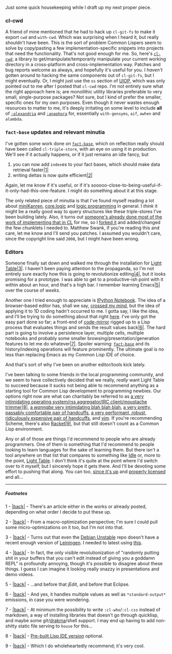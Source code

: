 Just some quick housekeeping while I draft up my next proper piece.

### <a name="clcwd" href="#clcwd"></a>cl-cwd

A friend of mine mentioned that he had to hack up `cl-git-fs` to make it export `cwd` and `with-cwd`. Which was surprising when I heard it, but really shouldn't have been. This is the sort of problem Common Lispers seem to solve by copy/pasting a few implementation-specific snippets into projects that need the functionality. That's not good enough for me. So, here's [`cl-cwd`](https://github.com/Inaimathi/cl-cwd); a library to get/manipulate/temporarily manipulate your current working directory in a cross-platform and cross-implementation way. Patches and bug reports welcome as always, and hopefully it's useful for you. I *haven't* gotten around to hacking the same components out of `cl-git-fs`, but I might eventually. Or, I might just use the `os` section of [UIOP](http://quickdocs.org/uiop/), which was only pointed out to me after I posted that `cl-cwd` repo. I'm not entirely sure what the right approach here is; are monolithic utility libraries preferable to very small, single-purpose packages? Not sure, but I kind of prefer the smaller, specific ones for my own purposes. Even though it never wastes enough resources to matter to me, it's deeply irritating on some level to include **all** of [`:alexandria`](http://www.cliki.net/Alexandria) and [`:anaphora`](http://www.cliki.net/Anaphora) for, essentially `with-gensyms`, `aif`, `awhen` and `alambda`.

### <a name="factbase-updates-and-relevant-minutia" href="#factbase-updates-and-relevant-minutia"></a>`fact-base` updates and relevant minutia

I've gotten some work done on [`fact-base`](https://github.com/Inaimathi/fact-base), which on reflection really should have been called `cl-triple-store`, with an eye on using it in production. We'll see if it actually happens, or if it just remains an idle fancy, but


1.   you can now add `index`es to your fact bases, which should make data retrieval faster<a name="note-Thu-Mar-20-195226EDT-2014"></a>[|1|](#foot-Thu-Mar-20-195226EDT-2014)
1.   writing deltas is now quite efficient<a name="note-Thu-Mar-20-195230EDT-2014"></a>[|2|](#foot-Thu-Mar-20-195230EDT-2014)


Again, let me know if it's useful, or if it's sooooo-close-to-being-useful-if-it-only-had-this-one-feature. I might do something about it at this stage.

The only related piece of minutia is that I've found myself reading a lot about [miniKanren](http://minikanren.org/), [core.logic](https://github.com/clojure/core.logic) and [logic programming](https://en.wikipedia.org/wiki/Logic_programming) in general. I *think* it might be a really good way to query structures like these triple-stores I've been building lately. Also, it turns out [someone's already done most of the work of implementing that in CL](http://common-lisp.net/project/cl-kanren-trs/) for me, so I [forked it](https://github.com/Inaimathi/cl-kanren-trs) and added/changed the few chunklets I needed to. Matthew Swank, if you're reading this and care, let me know and I'll send you patches. I assumed you wouldn't care, since the copyright line said `2008`, but I might have been wrong.

### <a name="editors" href="#editors"></a>Editors

Someone finally sat down and walked me through the installation for [Light Table](http://www.lighttable.com/)<a name="note-Thu-Mar-20-195232EDT-2014"></a>[|3|](#foot-Thu-Mar-20-195232EDT-2014). I haven't been paying attention to the propaganda, so I'm not entirely sure exactly how this is going to revolutionize editing<a name="note-Thu-Mar-20-195235EDT-2014"></a>[|4|](#foot-Thu-Mar-20-195235EDT-2014), but it looks promising for a prototype. I was able to get to a productive-ish point with it within about an hour, and that's a high bar. I remember learning Emacs<a name="note-Thu-Mar-20-195237EDT-2014"></a>[|5|](#foot-Thu-Mar-20-195237EDT-2014) over the course of *weeks*.

Another one I tried enough to appreciate is [IPython Notebook](http://ipython.org/notebook.html). The idea of a browser-based editor has, shall we say, [crossed my mind](http://langnostic.blogspot.ca/2014/01/update-and-finer-points-of-quasimodes.html), but the idea of applying it to 1D coding hadn't occurred to me. I gotta say, I like the idea, and I'll be trying to do something about that right [here](https://github.com/Inaimathi/cl-notebook). I've only got the easy part done so far; a front-end of [code-mirror](http://codemirror.net/) rigged up to a Lisp process that evaluates things and sends the result values back<a name="note-Thu-Mar-20-195240EDT-2014"></a>[|6|](#foot-Thu-Mar-20-195240EDT-2014). The hard part is going to involve a persistence layer, multiple cells, multiple notebooks and probably some smaller browsing/presentation/generation features to let me do whatever<a name="note-Thu-Mar-20-195242EDT-2014"></a>[|7|](#foot-Thu-Mar-20-195242EDT-2014). Spoiler warning: [`fact-base`](https://github.com/Inaimathi/fact-base) and its history/indexing operations will feature prominently. The ultimate goal is no less than replacing Emacs as my Common Lisp IDE of choice.

And that's sort of why I've been on another editor/tools kick lately.

I've been talking to some friends in the local programming community, and we seem to have collectively decided that we really, *really* want Light Table to succeed because it sucks not being able to recommend anything as a starting tool for Common Lisp development to programming newbies. Our options right now are what can charitably be referred to as [a very intimidating operating system/rss aggregator/IRC client/moustache trimmer](https://www.gnu.org/software/emacs/)<a name="note-Thu-Mar-20-195245EDT-2014"></a>[|8|](#foot-Thu-Mar-20-195245EDT-2014), [a *wannabe* very intimidating blah blah blah](https://www.eclipse.org/), [a very pretty, passably comfortable pair of handcuffs](http://www.sublimetext.com/), [a very performant, robust, ridiculously expensive pair of handcuffs](http://www.lispworks.com/), and [vim](http://stackoverflow.com/questions/94792/using-vim-for-lisp-development). If you're recommending Scheme, there's also [Racket](http://www.racket-lang.org/)<a name="note-Thu-Mar-20-195247EDT-2014"></a>[|9|](#foot-Thu-Mar-20-195247EDT-2014), but that still doesn't count as a Common Lisp environment.

Any or all of those are things I'd recommend to people who are already programmers. One of them is something that I'd recommend to people looking to learn languages for the sake of learning them. But there isn't a tool anywhere on that list that compares to something like [Idle](http://docs.python.org/2/library/idle.html) or, more to the point, [Light Table](http://www.lighttable.com/). I don't think it's quite at the point where I'd switch over to it myself, but I sincerely hope it gets there. And I'll be devoting some effort to pushing that along. You can too, [since it's up](https://github.com/LightTable/LightTable) and [properly licensed](https://github.com/LightTable/LightTable/blob/master/LICENSE.md#gnu-general-public-license) and all...


* * *
##### Footnotes

1 - <a name="foot-Thu-Mar-20-195226EDT-2014"></a>[|back|](#note-Thu-Mar-20-195226EDT-2014) - There's an article either in the works or already posted, depending on what order I decide to put these up.

2 - <a name="foot-Thu-Mar-20-195230EDT-2014"></a>[|back|](#note-Thu-Mar-20-195230EDT-2014) - From a macro-optimization perspective; I'm sure I could pull some micro-optimizations on it too, but I'm not into that.

3 - <a name="foot-Thu-Mar-20-195232EDT-2014"></a>[|back|](#note-Thu-Mar-20-195232EDT-2014) - Turns out that even the [Debian Unstable](https://packages.debian.org/sid/leiningen) repo doesn't have a recent enough version of [Leiningen](https://github.com/technomancy/leiningen). I needed to latest using [this](https://raw.github.com/technomancy/leiningen/stable/bin/lein).

4 - <a name="foot-Thu-Mar-20-195235EDT-2014"></a>[|back|](#note-Thu-Mar-20-195235EDT-2014) - In fact, the only visible revolutionization of "randomly putting shit in your buffers that you can't edit instead of giving you a goddamn REPL" is profoundly annoying, though it's possible to disagree about these things. I guess I can imagine it looking really snazzy in presentations and demo videos.

5 - <a name="foot-Thu-Mar-20-195237EDT-2014"></a>[|back|](#note-Thu-Mar-20-195237EDT-2014) - ...and before that jEdit, and before that Eclipse.

6 - <a name="foot-Thu-Mar-20-195240EDT-2014"></a>[|back|](#note-Thu-Mar-20-195240EDT-2014) - And yes, it handles multiple values as well as `*standard-output*` emissions, in case you were wondering.

7 - <a name="foot-Thu-Mar-20-195242EDT-2014"></a>[|back|](#note-Thu-Mar-20-195242EDT-2014) - At minimum the possibility to write `:cl-who`/`:cl-css` instead of markdown, a way of installing libraries that doesn't go through quicklisp, and maybe some git/[drakma](https://github.com/edicl/drakma)/shell support. I may end up having to add non-shitty static file serving to `house` for this...

8 - <a name="foot-Thu-Mar-20-195245EDT-2014"></a>[|back|](#note-Thu-Mar-20-195245EDT-2014) - [Pre-built Lisp IDE version](http://common-lisp.net/project/lispbox/) optional.

9 - <a name="foot-Thu-Mar-20-195247EDT-2014"></a>[|back|](#note-Thu-Mar-20-195247EDT-2014) - Which I do wholeheartedly recommend; it's very cool.
